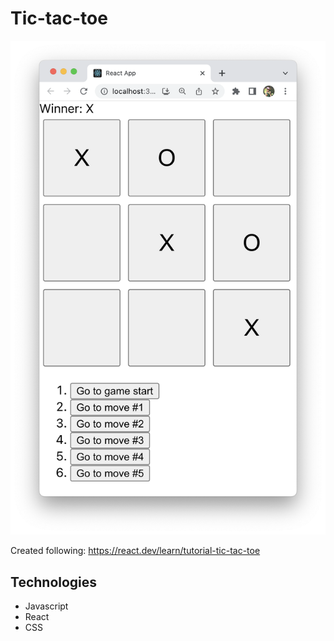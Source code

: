 # Tic-tac-toe

![Project Image](resources/project.png)

Created following: https://react.dev/learn/tutorial-tic-tac-toe

## Technologies

- Javascript
- React
- CSS

